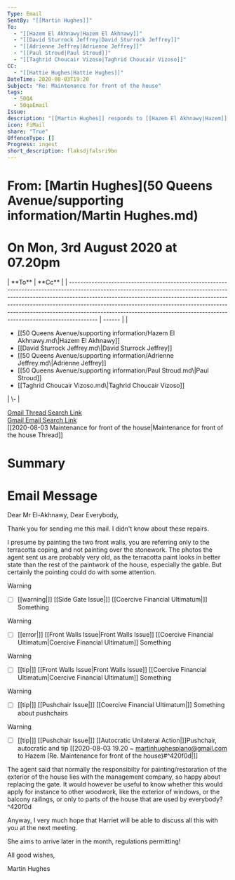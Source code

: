```yaml
---
Type: Email
SentBy: "[[Martin Hughes]]"
To:
  - "[[Hazem El Akhnawy|Hazem El Akhnawy]]"
  - "[[David Sturrock Jeffrey|David Sturrock Jeffrey]]"
  - "[[Adrienne Jeffrey|Adrienne Jeffrey]]"
  - "[[Paul Stroud|Paul Stroud]]"
  - "[[Taghrid Choucair Vizoso|Taghrid Choucair Vizoso]]"
CC:
  - "[[Hattie Hughes|Hattie Hughes]]"
DateTime: 2020-08-03T19:20
Subject: "Re: Maintenance for front of the house"
tags:
  - 50QA
  - 50qaEmail
Issue: 
description: "[[Martin Hughes]] responds to [[Hazem El Akhnawy|Hazem]] and everybody, saying that he was not aware of the repairs. [[Hattie Hughes|Hattie]] had not moved in at this point"
icon: FiMail
share: "True"
OffenceType: []
Progress: ingest
short_description: flaksdjfalsri9bn
---
```

# From: [Martin Hughes](50 Queens Avenue/supporting information/Martin Hughes.md)
<p><span><h1 data-heading="On Mon, 3rd August 2020 at 07.20pm">On Mon, 3rd August 2020 at 07.20pm</h1></span></p>
| **To**                                                                                                                                                                                                                                                                                                                                                                                                           | **Cc** |
| ---------------------------------------------------------------------------------------------------------------------------------------------------------------------------------------------------------------------------------------------------------------------------------------------------------------------------------------------------------------------------------------------------------------- | ------ |
| <ul><li>[[50 Queens Avenue/supporting information/Hazem El Akhnawy.md\|Hazem El Akhnawy]]</li><li>[[David Sturrock Jeffrey.md\|David Sturrock Jeffrey]]</li><li>[[50 Queens Avenue/supporting information/Adrienne Jeffrey.md\|Adrienne Jeffrey]]</li><li>[[50 Queens Avenue/supporting information/Paul Stroud.md\|Paul Stroud]]</li><li>[[Taghrid Choucair Vizoso.md\|Taghrid Choucair Vizoso]]</li></ul> | \-     |

[Gmail Thread Search Link](https://mail.google.com/mail/u/0/#search/subject%3A(Re%3A%20Maintenance%20for%20front%20of%20the%20house)%20after%3A2020%2F07%2F02%20before%3A2020%2F09%2F02)  
[Gmail Email Search Link](https://mail.google.com/mail/u/0/#search/subject%3A(Re%3A%20Maintenance%20for%20front%20of%20the%20house)%20after%3A2020%2F07%2F02%20before%3A2020%2F09%2F02)  
[[2020-08-03 Maintenance for front of the house|Maintenance for front of the house Thread]]
# Summary

# Email Message
Dear Mr El-Akhnawy, Dear Everybody,

Thank you for sending me this mail. I didn't know about these repairs.

I presume by painting the two front walls, you are referring only to the terracotta coping, and not painting over the stonework. The photos the agent sent us are probably very old, as the terracotta paint looks in better state than the rest of the paintwork of the house, especially the gable. But certainly the pointing could do with some attention.

> [!warning]
> - [ ] [[warning|]] [[Side Gate Issue|]] [[Coercive Financial Ultimatum|]] Something

> [!warning]
> - [ ] [[error|]] [[Front Walls Issue|Front Walls Issue]] [[Coercive Financial Ultimatum|Coercive Financial Ultimatum]] Something

> [!warning]
> - [ ] [[tip|]] [[Front Walls Issue|Front Walls Issue]] [[Coercive Financial Ultimatum|Coercive Financial Ultimatum]] Something


> [!warning]
> - [ ] [[tip|]] [[Pushchair Issue|]] [[Coercive Financial Ultimatum|]] Something about pushchairs



> [!warning]
> - [ ] [[tip|]] [[Pushchair Issue|]] [[Autocratic Unilateral Action|]]Pushchair, autocratic and tip [[2020-08-03 19.20 ~ martinhughespiano@gmail.com to Hazem (Re. Maintenance for front of the house)#^420f0d|]]

The agent said that normally the responsibilty for painting/restoration of the exterior of the house lies with the management company, so happy about replacing the gate. It would however be useful to know whether this would apply for instance to other woodwork, like the exterior of windows, or the balcony railings, or only to parts of the house that are used by everybody?  ^420f0d

Anyway, I very much hope that Harriet will be able to discuss all this with you at the next meeting. 

She aims to arrive later in the month, regulations permitting!

All good wishes,

Martin Hughes
